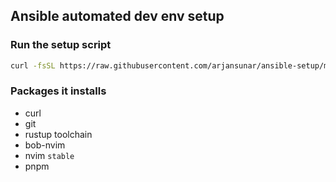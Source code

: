 ## Ansible automated dev env setup

### Run the setup script

```bash
curl -fsSL https://raw.githubusercontent.com/arjansunar/ansible-setup/main/setup.sh | sh
```

### Packages it installs

- curl
- git
- rustup toolchain
- bob-nvim
- nvim `stable`
- pnpm
